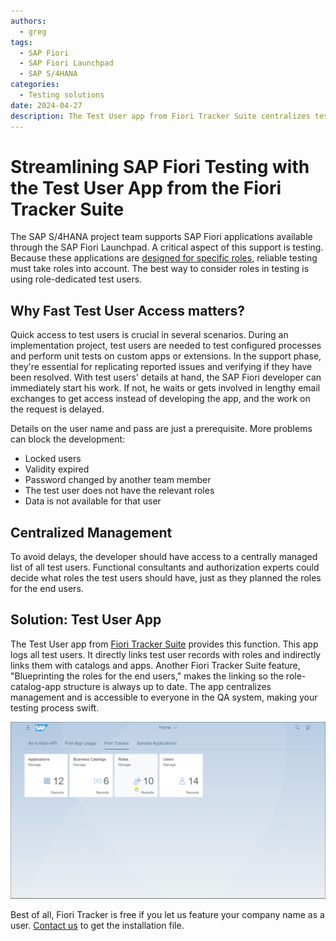 ```yaml
---
authors:
  - greg
tags:
  - SAP Fiori
  - SAP Fiori Launchpad
  - SAP S/4HANA
categories:
  - Testing solutions
date: 2024-04-27
description: The Test User app from Fiori Tracker Suite centralizes test user management for SAP Fiori developers.
---
```


# Streamlining SAP Fiori Testing with the Test User App from the Fiori Tracker Suite

The SAP S/4HANA project team supports SAP Fiori applications available through the SAP Fiori Launchpad. A critical aspect of this support is testing. Because these applications are [designed for specific roles](https://experience.sap.com/fiori-design-web/design-principles/#rolebased), reliable testing must take roles into account. The best way to consider roles in testing is using role-dedicated test users.

<!-- more -->

## Why Fast Test User Access matters?

Quick access to test users is crucial in several scenarios. During an implementation project, test users are needed to test configured processes and perform unit tests on custom apps or extensions. In the support phase, they're essential for replicating reported issues and verifying if they have been resolved. With test users' details at hand, the SAP Fiori developer can immediately start his work. If not, he waits or gets involved in lengthy email exchanges to get access instead of developing the app, and the work on the request is delayed.

Details on the user name and pass are just a prerequisite. More problems can block the development:

- Locked users
- Validity expired
- Password changed by another team member
- The test user does not have the relevant roles
- Data is not available for that user

## Centralized Management

To avoid delays, the developer should have access to a centrally managed list of all test users. Functional consultants and authorization experts could decide what roles the test users should have, just as they planned the roles for the end users. 

## Solution: Test User App 

The Test User app from [Fiori Tracker Suite](https://fioritracker.org) provides this function. This app logs all test users. It directly links test user records with roles and indirectly links them with catalogs and apps. Another Fiori Tracker Suite feature, "Blueprinting the roles for the end users," makes the linking so the role-catalog-app structure is always up to date. The app centralizes management and is accessible to everyone in the QA system, making your testing process swift. 

[![Test users](R0007/tu2.gif)](R0007/tu2.gif)

Best of all, Fiori Tracker is free if you let us feature your company name as a user. [Contact us](https://fioritracker.org/free-offer/) to get the installation file.
